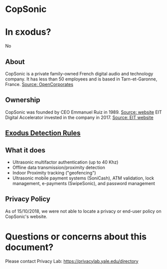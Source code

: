 # CopSonic

# In εxodus?
No

## About

CopSonic is a private family-owned French digital audio and technology company.  It has less than 50 employees and is based in Tarn-et-Garonne, France. [Source: OpenCorporates](https://opencorporates.com/companies/fr/350129557)

## Ownership

CopSonic was founded by CEO Emmanuel Ruiz in 1989. [Source: website](https://www.copsonic.com/about-us.html) EIT Digital Accelerator invested in the company in 2017.  [Source: EIT website](https://www.eitdigital.eu/newsroom/news/article/ultrasonic-technology-scaleup-copsonic-joins-eit-digital-accelerator)

## [Exodus Detection Rules](https://exodus-privacy.eu.org)



## What it does

* Ultrasonic multifactor authentication (up to 40 Khz)
* Offline data transmission/proximity detection
* Indoor Proximity tracking ("geofencing")
* Ultrasonic mobile payment systems (SoniCash), ATM validation, lock management, e-payments (SwipeSonic), and password management

## Privacy Policy

As of 15/10/2018, we were not able to locate a privacy or end-user policy on CopSonic's website.


# Questions or concerns about this document?
Please contact Privacy Lab: https://privacylab.yale.edu/directory
